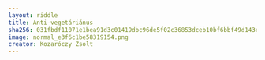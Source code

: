 ```yaml
---
layout: riddle
title: Anti-vegetáriánus
sha256: 031fbdf11071e1bea91d3c01419dbc96de5f02c36853dceb10bf6bbf49d143ea
image: normal_e3f6c1be58319154.png
creator: Kozaróczy Zsolt
---
```

